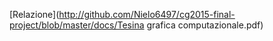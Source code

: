 ﻿[Relazione](http://github.com/Nielo6497/cg2015-final-project/blob/master/docs/Tesina grafica computazionale.pdf)
